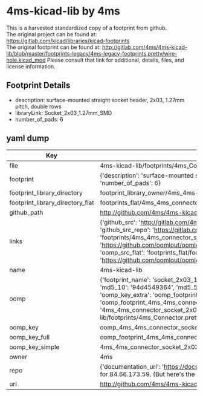 # 4ms-kicad-lib by 4ms  
This is a harvested standardized copy of a footprint from github.  
The original project can be found at:  
https://gitlab.com/kicad/libraries/kicad-footprints  
The original footprint can be found at:
http://gitlab.com/4ms/4ms-kicad-lib/blob/master/footprints-legacy/4ms-legacy-footprints.pretty/wire-hole.kicad_mod
Please consult that link for additional, details, files, and license information.  
## Footprint Details
* description: surface-mounted straight socket header, 2x03, 1.27mm pitch, double rows  
* libraryLink: Socket_2x03_1.27mm_SMD  
* number_of_pads: 6  
## yaml dump  
| Key | Value |  
| --- | --- |  
| file | 4ms-kicad-lib/footprints/4ms_Connector.pretty/Socket_2x03_1.27mm_SMD.kicad_mod |  
| footprint | {'description': 'surface-mounted straight socket header, 2x03, 1.27mm pitch, double rows', 'libraryLink': 'Socket_2x03_1.27mm_SMD', 'number_of_pads': 6} |  
| footprint_library_directory | footprint_library_owner/4ms_4ms-kicad-lib |  
| footprint_library_directory_flat | footprints_flat/4ms_4ms_connector_socket_2x03_1_27mm_smd/working |  
| github_path | http://github.com/4ms/4ms-kicad-lib/blob/master/footprints/4ms_Connector.pretty/Socket_2x03_1.27mm_SMD.kicad_mod |  
| links | {'github_src': 'http://gitlab.com/4ms/4ms-kicad-lib/blob/master/footprints-legacy/4ms-legacy-footprints.pretty/wire-hole.kicad_mod', 'github_src_repo': 'https://gitlab.com/kicad/libraries/kicad-footprints', 'oomp_bot': 'footprints/4ms_4ms_connector_socket_2x03_1_27mm_smd/working', 'oomp_bot_github': 'https://github.com/oomlout/oomlout_oomp_footprint_bot/tree/main/footprints/4ms_4ms_connector_socket_2x03_1_27mm_smd/working', 'oomp_src_flat': 'footprints_flat/footprints_flat/4ms_4ms_connector_socket_2x03_1_27mm_smd/working', 'oomp_src_flat_github': 'https://github.com/oomlout/oomlout_oomp_footprint_src/tree/main/footprints_flat/4ms_4ms_connector_socket_2x03_1_27mm_smd/working'} |  
| name | 4ms-kicad-lib |  
| oomp | {'footprint_name': 'socket_2x03_1_27mm_smd', 'library_name': '4ms_connector', 'md5': '94d45493642739a4a6e07f86cd1e0ecd', 'md5_10': '94d4549364', 'md5_5': '94d45', 'md5_6': '94d454', 'oomp_key': 'oomp_4ms_4ms_connector_socket_2x03_1_27mm_smd', 'oomp_key_extra': 'oomp_footprint_4ms_4ms_connector_socket_2x03_1_27mm_smd', 'oomp_key_full': 'oomp_footprint_4ms_4ms_connector_socket_2x03_1_27mm_smd_94d454', 'oomp_key_simple': '4ms_4ms_connector_socket_2x03_1_27mm_smd', 'original_filename': '4ms-kicad-lib/footprints/4ms_Connector.pretty/Socket_2x03_1.27mm_SMD.kicad_mod', 'owner_name': '4ms'} |  
| oomp_key | oomp_4ms_4ms_connector_socket_2x03_1_27mm_smd |  
| oomp_key_full | oomp_footprint_4ms_4ms_connector_socket_2x03_1_27mm_smd |  
| oomp_key_simple | 4ms_4ms_connector_socket_2x03_1_27mm_smd |  
| owner | 4ms |  
| repo | {'documentation_url': 'https://docs.github.com/rest/overview/resources-in-the-rest-api#rate-limiting', 'message': "API rate limit exceeded for 84.66.173.59. (But here's the good news: Authenticated requests get a higher rate limit. Check out the documentation for more details.)"} |  
| url | http://github.com/4ms/4ms-kicad-lib |  

